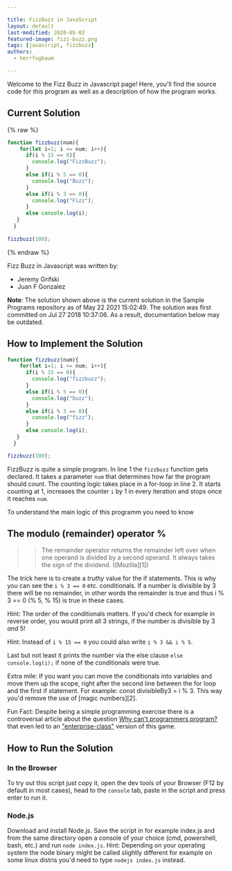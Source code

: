 ```yaml
---

title: FizzBuzz in JavaScript
layout: default
last-modified: 2020-05-02
featured-image: fizz-buzz.png
tags: [javascript, fizzbuzz]
authors:
  - herrfugbaum

---
```


Welcome to the Fizz Buzz in Javascript page! Here, you'll find the source code for this program as well as a description of how the program works.

## Current Solution

{% raw %}

```javascript
function fizzbuzz(num){
    for(let i=1; i <= num; i++){
      if(i % 15 == 0){
        console.log("FizzBuzz");
      }
      else if(i % 5 == 0){
        console.log("Buzz");
      }
      else if(i % 3 == 0){
        console.log("Fizz");
      }
      else console.log(i);
   }
  }
  
fizzbuzz(100);
```

{% endraw %}

Fizz Buzz in Javascript was written by:

- Jeremy Grifski
- Juan F Gonzalez

**Note**: The solution shown above is the current solution in the Sample Programs repository as of May 22 2021 15:02:49. The solution was first committed on Jul 27 2018 10:37:06. As a result, documentation below may be outdated.

## How to Implement the Solution

```javascript
function fizzbuzz(num){
    for(let i=1; i <= num; i++){
      if(i % 15 == 0){
        console.log("fizzbuzz");
      }
      else if(i % 5 == 0){
        console.log("buzz");
      }
      else if(i % 3 == 0){
        console.log("fizz");
      }
      else console.log(i);
   }
  }

fizzbuzz(100);
```

FizzBuzz is quite a simple program.
In line 1 the `fizzbuzz` function gets declared. It takes a parameter `num` that determines how far the program should count.
The counting logic takes place in a for-loop in line 2. It starts counting at 1, increases the counter `i` by 1 in every iteration and stops once it reaches `num`.

To understand the main logic of this programm you need to know

## The modulo (remainder) operator %

>> The remainder operator returns the remainder left over when one operand is divided by a second operand. It always takes the sign of the dividend. ([Mozilla][1])

The trick here is to create a _truthy_ value for the if statements. This is why you can see the `i % 3 == 0` etc. conditionals. If a number is divisible by 3 there will be no remainder, in other words the remainder is true and thus i % 3 == 0 (% 5, % 15) is true in these cases.

Hint: The order of the conditionals matters. If you'd check for example in reverse order, you would print all 3 strings, if the number is divisible by 3 _and_ 5!

Hint: Instead of `i % 15 == 0` you could also write `i % 3 && i % 5`.

Last but not least it prints the number via the else clause `else console.log(i);` if none of the conditionals were true.

Extra mile: If you want you can move the conditionals into variables and move them up the scope, right after the second line between the for loop and the first if statement.
For example: const divisibleBy3 = i % 3. This way you'd remove the use of [magic numbers][2].

Fun Fact: Despite being a simple programming exercise there is a controversal article about the question [Why can't programmers program?](https://blog.codinghorror.com/why-cant-programmers-program/) that even led to an ["enterprise-class"](https://github.com/EnterpriseQualityCoding/FizzBuzzEnterpriseEdition) version of this game.


## How to Run the Solution

### In the Browser

To try out this script just copy it, open the dev tools of your Browser (F12 by default in most cases), head to the `console` tab, paste in the script and press enter to run it.

### Node.js

Download and install Node.js.
Save the script in for example index.js and from the same directory open a console of your choice (cmd, powershell, bash, etc.) and run `node index.js`.
Hint: Depending on your operating system the node binary might be called slightly different for example on some linux distris you'd need to type `nodejs index.js` instead.
